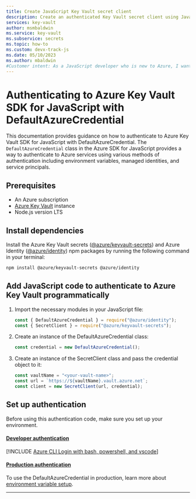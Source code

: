 ```yaml
---
title: Create JavaScript Key Vault secret client
description: Create an authenticated Key Vault secret client using JavaScript.
services: key-vault
author: msmbaldwin
ms.service: key-vault
ms.subservice: secrets
ms.topic: how-to
ms.custom: devx-track-js
ms.date: 05/10/2023
ms.author: mbaldwin
#Customer intent: As a JavaScript developer who is new to Azure, I want to authenticate to the Key Vault with the SDK.
---
```

# Authenticating to Azure Key Vault SDK for JavaScript with DefaultAzureCredential  
  
This documentation provides guidance on how to authenticate to Azure Key Vault SDK for JavaScript with DefaultAzureCredential. The `DefaultAzureCredential` class in the Azure SDK for JavaScript provides a way to authenticate to Azure services using various methods of authentication including environment variables, managed identities, and service principals.  
  
## Prerequisites  
  
- An Azure subscription  
- [Azure Key Vault](https://docs.microsoft.com/en-us/azure/key-vault/) instance  
- Node.js version LTS  

## Install dependencies 

Install the Azure Key Vault secrets ([@azure/keyvault-secrets](https://www.npmjs.com/package/@azure/keyvault-secrets)) and Azure Identity ([@azure/identity](https://www.npmjs.com/package/@azure/identity)) npm packages by running the following command in your terminal:  

```bash
npm install @azure/keyvault-secrets @azure/identity
```

## Add JavaScript code to authenticate to Azure Key Vault programmatically

1. Import the necessary modules in your JavaScript file:  

    ```javascript
    const { DefaultAzureCredential } = require("@azure/identity");  
    const { SecretClient } = require("@azure/keyvault-secrets");  
    ```

2. Create an instance of the DefaultAzureCredential class:

    ```javascript
    const credential = new DefaultAzureCredential(); 
    ```

3. Create an instance of the SecretClient class and pass the credential object to it:

    ```javascript
    const vaultName = "<your-vault-name>";  
    const url = `https://${vaultName}.vault.azure.net`;  
    const client = new SecretClient(url, credential);  
    ```

## Set up authentication

Before using this authentication code, make sure you set up your environment. 

#### [Developer authentication](#tab/developer-auth)

[!INCLUDE [Azure CLI Login with bash, powershell, and vscode](../../../includes/azure-cli-login.md)]

#### [Production authentication](#tab/production-auth)

To use the DefaultAzureCredential in production, learn more about [environment variable setup](https://www.npmjs.com/package/@azure/identity#environment-variables).

---
 
